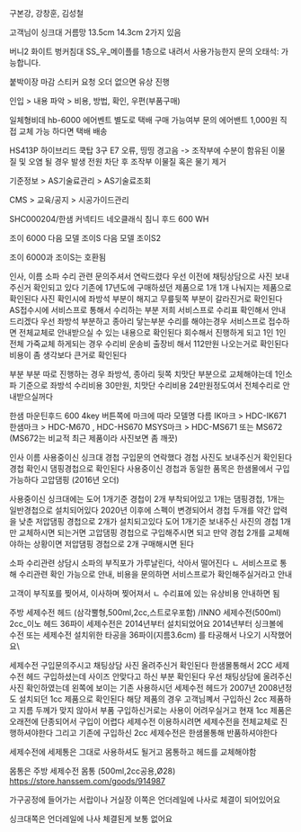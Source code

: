 구본강, 강창훈, 김성철

고객님이 
싱크대 거름망 13.5cm 14.3cm 2가지 있음

버니2 화이트 벙커침대 SS_우_메이플를 1층으로 내려서 사용가능한지 문의
오태석: 가능합니다.

붙박이장 마감 스티커 요청 오더 없으면 유상 진행

인입 > 내용 파악 > 비용, 방법, 확인, 우편(부품구매)

일체형비데 hb-6000 에어벤트 별도로 택배 구매 가능여부 문의
에어밴트 1,000원 직접 교체 가능 하다면 택배 배송


HS413P 하이브리드 쿡탑 3구
E7 오류, 띵띵 경고음 -> 조작부에 수분이 함유된 이물질 및 오염 될 경우 발생
전원 차단 후 조작부 이물질 혹은 물기 제거

기준정보 > AS기술료관리 > AS기술료조회

CMS > 교육/공지 > 시공가이드관리

SHC000204/한샘 커넥티드 네오클래식 침니 후드 600 WH


조이 6000 다음 모델 조이S 다음 모델 조이S2

조이 6000과 조이S는 호환됨 

인사, 이름 
소파 수리 관련 문의주셔서 연락드렸다
우선 이전에 채팅상담으로 사진 보내주신거 확인되고 있다
기존에 17년도에 구매하셨던 제품으로 1개 1개 나눠지는 제품으로 확인된다 
사진 확인시에 좌방석 부분이 해지고 무릎뒷쪽 부분이 갈라진거로 확인된다
AS접수시에 서비스프로 통해서 수리하는 부분 
저희 서비스프로 수리표 확인해서 안내드리겠다
우선 좌방석 부분하고 종아리 닿는부분 수리를 해야는경우 
서비스프로 접수하면 전체교체로 안내받으실 수 있는 내용으로 확인된다
회수해서 진행하게 되고 1인 1인 전체 가죽교체 하게되는 경우
수리비 운송비 출장비 해서 112만원 나오는거로 확인된다
비용이 좀 생각보다 큰거로 확인된다 

부분 부분 따로 진행하는 경우
좌방석, 종아리 뒷쪽 치맛단 부분으로 교체해야는데
1인소파 기준으로 좌방석 수리비용 30만원, 치맛단 수리비용 24만원정도여서
전체수리로 안내받으실꺼다


한샘 마운틴후드 600
4key 버튼쪽에 마크에 따라 모델명 다름
IK마크 > HDC-IK671
한샘마크 > HDC-M670 , HDC-HS670
MSYS마크 > HDC-MS671 또는 MS672 
(MS672는 비교적 최근 제품이라 사진보면 좀 깨끗)

인사 이름
사용중이신 싱크대 경첩 구입문의 연락했다
경첩 사진도 보내주신거 확인된다
경첩 확인시 댐핑경첩으로 확인된다
사용중이신 경첩과 동일한 품목은 한샘몰에서 구입 가능하다 고압댐핑 (2016년 오더)

사용중이신 싱크대에는 도어 1개기준 경첩이 2개 부착되어있고
1개는 댐핑경첩, 1개는 일반경첩으로 설치되어있다
2020년 이후에 스펙이 변경되어서 경첩 두개를 약간 압력을 낮춘 저압댐핑 경첩으로 2개가 설치되고있다
도어 1개기준 보내주신 사진의 경첩 1개만 교체하시면 되는거면 고압댐핑 경첩으로 구입해주시면 되고
만약 경첩 2개를 교체해야하는 상황이면 저압댐핑 경첩으로 2개 구매해시면 된다


소파 수리관련 상담시
소파의 부직포가 가루날린다, 삭아서 떨어진다
ㄴ 서비스프로 통해 수리관련 확인 가능으로 안내, 비용을 문의하면 서비스프로가 확인해주실거라고 안내

고객이 부직포를 찢어셔, 이사하며 찢어져서
ㄴ 수리표에 있는 유상비용 안내하면 됨


주방 세제수전 헤드 (삼각뿔형,500ml,2cc,스트로우포함)
/INNO 세제수전(500ml) 2cc_이노 헤드
36파이 세제수전은
2014년부터 설치되었어요
2014년부터 싱크볼에 수전 또는 세제수전 설치위한 
타공을 36파이(지름3.6cm) 를 타공해서 나오기 시작했어요\

세제수전 구입문의주시고 채팅상담 사진 올려주신거 확인된다
한샘몰통해서 2CC 세제수전 헤드 구입하셨는데 사이즈 안맞다고 하신 부분 확인된다
우선 채팅상담에 올려주신 사진 확인하였는데
왼쪽에 보이는 기존 사용하시던 세제수전 헤드가
2007년 2008년정도 설치되던 1cc 제품으로 확인된다
해당 제품의 경우 고객님꼐서 구입하신 2cc 제품하고 지름 두께가 맞지 않아서 부품 구입하신거로는 사용이 어려우실거고
현재 1cc 제품은 오래전에 단종되어서 구입이 어렵다
세제수전 이용하시려면 세제수전을 전체교체로 진행하셔야한다
그리고 기존에 구입하신 2cc 세제수전은 한샘몰통해 반품하셔야한다

세제수전에 세제통은 그대로 사용하셔도 될거고
몸통하고 헤드를 교체해야함

몸통은 주방 세제수전 몸통 (500ml,2cc공용,Ø28) 
https://store.hanssem.com/goods/914987

가구공정에 들어가는
서랍이나 거실장 이쪽은
언더레일에 나사로 체결이 되어있어요

싱크대쪽은 언더레일에 나사 체결된게 보통 없어요